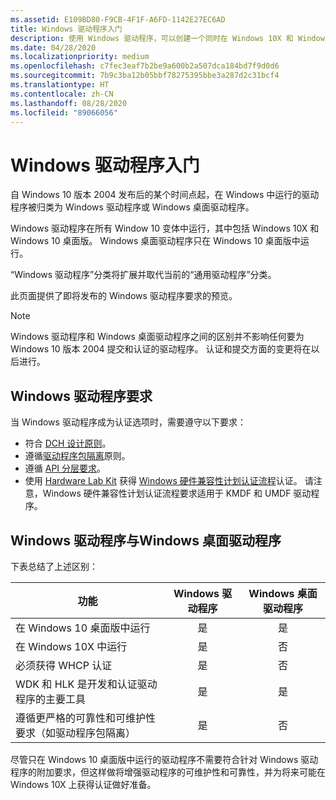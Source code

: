 ```yaml
---
ms.assetid: E109BD80-F9CB-4F1F-A6FD-1142E27EC6AD
title: Windows 驱动程序入门
description: 使用 Windows 驱动程序，可以创建一个同时在 Windows 10X 和 Windows 桌面版中运行的驱动程序。
ms.date: 04/28/2020
ms.localizationpriority: medium
ms.openlocfilehash: c7fec3eaf7b2be9a600b2a507dca184bd7f9d0d6
ms.sourcegitcommit: 7b9c3ba12b05bbf78275395bbe3a287d2c31bcf4
ms.translationtype: HT
ms.contentlocale: zh-CN
ms.lasthandoff: 08/28/2020
ms.locfileid: "89066056"
---
```

# <a name="getting-started-with-windows-drivers"></a>Windows 驱动程序入门

自 Windows 10 版本 2004 发布后的某个时间点起，在 Windows 中运行的驱动程序被归类为 Windows 驱动程序或 Windows 桌面驱动程序。 

Windows 驱动程序在所有 Window 10 变体中运行，其中包括 Windows 10X 和 Windows 10 桌面版。  Windows 桌面驱动程序只在 Windows 10 桌面版中运行。  

“Windows 驱动程序”分类将扩展并取代当前的“通用驱动程序”分类。 

此页面提供了即将发布的 Windows 驱动程序要求的预览。  

> [!NOTE]
> Windows 驱动程序和 Windows 桌面驱动程序之间的区别并不影响任何要为 Windows 10 版本 2004 提交和认证的驱动程序。  认证和提交方面的变更将在以后进行。


## <a name="windows-drivers-requirements"></a>Windows 驱动程序要求

当 Windows 驱动程序成为认证选项时，需要遵守以下要求：

- 符合 [DCH 设计原则](dch-principles-best-practices.md)。
- 遵循[驱动程序包隔离](driver-isolation.md)原则。
- 遵循 [API 分层要求](api-layering.md)。
- 使用 [Hardware Lab Kit](/windows-hardware/test/hlk/) 获得 [Windows 硬件兼容性计划认证流程](/windows-hardware/design/compatibility/whcp-certification-process)认证。 请注意，Windows 硬件兼容性计划认证流程要求适用于 KMDF 和 UMDF 驱动程序。

## <a name="windows-drivers-vs-windows-desktop-drivers"></a>Windows 驱动程序与Windows 桌面驱动程序

下表总结了上述区别：

|     功能                                                         |Windows 驱动程序|Windows 桌面驱动程序 |
| --------------------------------------------------------------------|:-------------:|:----------------------:|
| 在 Windows 10 桌面版中运行                                           | 是           | 是                    |
| 在 Windows 10X 中运行                                                  | 是           | 否                     |
| 必须获得 WHCP 认证                                         | 是           | 否                     |
| WDK 和 HLK 是开发和认证驱动程序的主要工具| 是           | 是                    |
| 遵循更严格的可靠性和可维护性要求（如驱动程序包隔离）     | 是           | 否                     |


尽管只在 Windows 10 桌面版中运行的驱动程序不需要符合针对 Windows 驱动程序的附加要求，但这样做将增强驱动程序的可维护性和可靠性，并为将来可能在 Windows 10X 上获得认证做好准备。